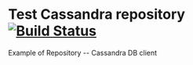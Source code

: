 # Test Cassandra repository [![Build Status](https://travis-ci.org/gang-tetris/test-cassandra-repository.svg?branch=master)](https://travis-ci.org/gang-tetris/test-cassandra-repository)

Example of Repository -- Cassandra DB client


